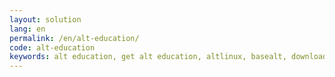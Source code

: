 ```yaml
---
layout: solution
lang: en
permalink: /en/alt-education/
code: alt-education
keywords: alt education, get alt education, altlinux, basealt, download alt education, alt education distribution, BaseALT Ltd, opensource, linux, xfce, kde
---
```


